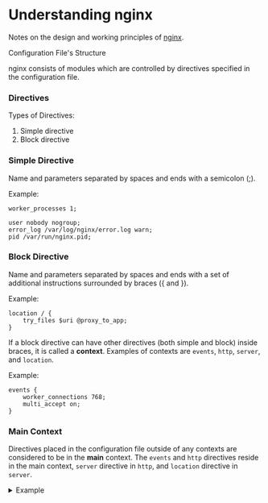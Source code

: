 # Understanding nginx

Notes on the design and working principles of [nginx](https://nginx.org).

<summary>Configuration File's Structure</summary>

nginx consists of modules which are controlled by directives specified in the configuration file.

### Directives

Types of Directives:
1. Simple directive
1. Block directive

### Simple Directive
Name and parameters separated by spaces and ends with a semicolon (;).

Example:
```
worker_processes 1;

user nobody nogroup;
error_log /var/log/nginx/error.log warn;
pid /var/run/nginx.pid;
 ```

### Block Directive
Name and parameters separated by spaces and ends with a set of additional instructions surrounded by braces ({ and }).

Example:
```
location / {
    try_files $uri @proxy_to_app;
}
```

If a block directive can have other directives (both simple and block) inside braces, it is called a __context__. Examples of contexts are `events`, `http`, `server`, and `location`.

Example:
```
events {
    worker_connections 768;
    multi_accept on;
}
```

### Main Context

Directives placed in the configuration file outside of any contexts are considered to be in the __main__ context. The `events` and `http` directives reside in the main context, `server` directive in `http`, and `location` directive in `server`.

<details>
    <summary>Example</summary>

    worker_processes 1;                     # main context

    http {                                  # main context
        server {                            # context
            listen 80 default_server;
            return 444;
        }
    }
</details>
